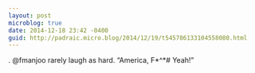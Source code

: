 ```yaml
---
layout: post
microblog: true
date: 2014-12-18 23:42 -0400
guid: http://padraic.micro.blog/2014/12/19/t545786133104558080.html
---
```

. @fmanjoo rarely laugh as hard. “America, F*^*# Yeah!”
